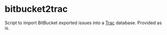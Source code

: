 # bitbucket2trac

Script to import BitBucket exported issues into a
[Trac](https://trac.edgewall.org/) database. Provided as is.


